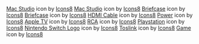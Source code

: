 <a target="_blank" href="https://icons8.com/icon/ofWDphz4az7r/mac-studio">Mac Studio</a> icon by <a target="_blank" href="https://icons8.com">Icons8</a>
<a target="_blank" href="https://icons8.com/icon/7oneoROZtZWa/mac-studio">Mac Studio</a> icon by <a target="_blank" href="https://icons8.com">Icons8</a>
<a target="_blank" href="https://icons8.com/icon/2784/briefcase">Briefcase</a> icon by <a target="_blank" href="https://icons8.com">Icons8</a>
<a target="_blank" href="https://icons8.com/icon/482/briefcase">Briefcase</a> icon by <a target="_blank" href="https://icons8.com">Icons8</a>
<a target="_blank" href="https://icons8.com/icon/10342/hdmi-cable">HDMI Cable</a> icon by <a target="_blank" href="https://icons8.com">Icons8</a>
<a target="_blank" href="https://icons8.com/icon/uI4k7cPiwxCJ/power-off-button">Power</a> icon by <a target="_blank" href="https://icons8.com">Icons8</a>
<a target="_blank" href="https://icons8.com/icon/10861/apple-tv">Apple TV</a> icon by <a target="_blank" href="https://icons8.com">Icons8</a>
<a target="_blank" href="https://icons8.com/icon/10330/rca">RCA</a> icon by <a target="_blank" href="https://icons8.com">Icons8</a>
<a target="_blank" href="https://icons8.com/icon/12519/playstation">Playstation</a> icon by <a target="_blank" href="https://icons8.com">Icons8</a>
<a target="_blank" href="https://icons8.com/icon/XaIQdSh4y3F9/nintendo-switch-logo">Nintendo Switch Logo</a> icon by <a target="_blank" href="https://icons8.com">Icons8</a>
<a target="_blank" href="https://icons8.com/icon/6989/toslink">Toslink</a> icon by <a target="_blank" href="https://icons8.com">Icons8</a>
<a target="_blank" href="https://icons8.com/icon/9Oy5N3CNV3Y1/apple-arcade">Game</a> icon by <a target="_blank" href="https://icons8.com">Icons8</a>